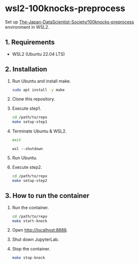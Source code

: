 # wsl2-100knocks-preprocess

Set up [The-Japan-DataScientist-Society/100knocks-preprocess](https://github.com/The-Japan-DataScientist-Society/100knocks-preprocess) environment in WSL2.

## 1. Requirements

- WSL2 (Ubuntu 22.04 LTS)

## 2. Installation

1. Run Ubuntu and install make.

    ```sh
    sudo apt install -y make
    ```

1. Clone this repository.
1. Execute step1.

    ```sh
    cd /path/to/repo
    make setup-step1
    ```

1. Terminate Ubuntu & WSL2.

    ```sh
    exit
    ```

    ```dosbatch
    wsl --shutdown
    ```

1. Run Ubuntu.
1. Execute step2.

    ```sh
    cd /path/to/repo
    make setup-step2
    ```

## 3. How to run the container

1. Run the container.

    ```sh
    cd /path/to/repo
    make start-knock
    ```

1. Open [http://localhost:8888](http://localhost:8888).
1. Shut down JupyterLab.
1. Stop the container.

    ```sh
    make stop-knock
    ```
